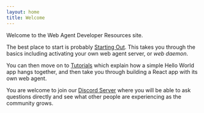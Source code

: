 ```yaml
---
layout: home
title: Welcome
---
```

Welcome to the Web Agent Developer Resources site.

The best place to start is probably [Starting Out](start). This
takes you through the basics including activating your own web agent server, or _web daemon_.

You can then move on to [Tutorials](tutorials) which explain how a simple Hello World app
hangs together, and then take you through building a React app with its own web agent.

You are welcome to join our [Discord Server](https://discord.gg/cMpHrDbk8b) where you will be able
to ask questions directly and see what other people are experiencing as the community grows.
